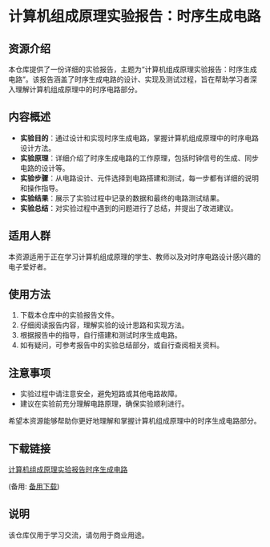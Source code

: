 # 计算机组成原理实验报告：时序生成电路

## 资源介绍

本仓库提供了一份详细的实验报告，主题为“计算机组成原理实验报告：时序生成电路”。该报告涵盖了时序生成电路的设计、实现及测试过程，旨在帮助学习者深入理解计算机组成原理中的时序电路部分。

## 内容概述

- **实验目的**：通过设计和实现时序生成电路，掌握计算机组成原理中的时序电路设计方法。
- **实验原理**：详细介绍了时序生成电路的工作原理，包括时钟信号的生成、同步电路的设计等。
- **实验步骤**：从电路设计、元件选择到电路搭建和测试，每一步都有详细的说明和操作指导。
- **实验结果**：展示了实验过程中记录的数据和最终的电路测试结果。
- **实验总结**：对实验过程中遇到的问题进行了总结，并提出了改进建议。

## 适用人群

本资源适用于正在学习计算机组成原理的学生、教师以及对时序电路设计感兴趣的电子爱好者。

## 使用方法

1. 下载本仓库中的实验报告文件。
2. 仔细阅读报告内容，理解实验的设计思路和实现方法。
3. 根据报告中的指导，自行搭建和测试时序生成电路。
4. 如有疑问，可参考报告中的实验总结部分，或自行查阅相关资料。

## 注意事项

- 实验过程中请注意安全，避免短路或其他电路故障。
- 建议在实验前充分理解电路原理，确保实验顺利进行。

希望本资源能够帮助你更好地理解和掌握计算机组成原理中的时序生成电路部分。

## 下载链接
[计算机组成原理实验报告时序生成电路](https://pan.quark.cn/s/325154b6039d) 

(备用: [备用下载](https://pan.baidu.com/s/12oZU-l2tJ8BnYi3-PY2T9A?pwd=1234))

## 说明

该仓库仅用于学习交流，请勿用于商业用途。
